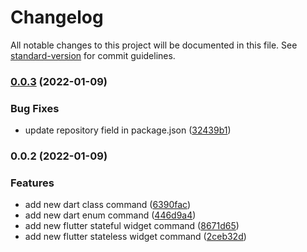 # Changelog

All notable changes to this project will be documented in this file. See [standard-version](https://github.com/conventional-changelog/standard-version) for commit guidelines.

### [0.0.3](https://github.com/scottbisaillon/dart-flutter-utils/compare/v0.0.2...v0.0.3) (2022-01-09)


### Bug Fixes

* update repository field in package.json ([32439b1](https://github.com/scottbisaillon/dart-flutter-utils/commit/32439b17ec274c6ec87dd89485d6a3e031b383c6))

### 0.0.2 (2022-01-09)


### Features

* add new dart class command ([6390fac](https://github.com/scottbisaillon/dart-flutter-utils/commit/6390facd31fde145c88607b203fc193131090303))
* add new dart enum command ([446d9a4](https://github.com/scottbisaillon/dart-flutter-utils/commit/446d9a49faf2ded2b1af5f5985d8964e96400dad))
* add new flutter stateful widget command ([8671d65](https://github.com/scottbisaillon/dart-flutter-utils/commit/8671d651cc4fab4c8ae63e5da03292a0dd9ca9b6))
* add new flutter stateless widget command ([2ceb32d](https://github.com/scottbisaillon/dart-flutter-utils/commit/2ceb32d8c6ed44f6f3b18efae38aff9667ea33aa))
